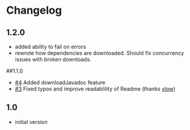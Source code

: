 # Changelog

## 1.2.0

- added ability to fail on errors
- rewrote how dependencies are downloaded. Should fix concurrency issues with broken downloads. 

##1.1.0

- [#4](https://github.com/qaware/go-offline-maven-plugin/issues/4) Added downloadJavadoc feature
- [#3](https://github.com/qaware/go-offline-maven-plugin/issues/3) Fixed typos and improve readablility of Readme (thanks [vlow](https://github.com/vlow))    

## 1.0

- initial version
